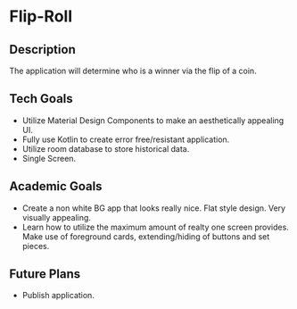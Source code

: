 # Flip-Roll

## Description
The application will determine who is a winner via the flip of a coin.

## Tech Goals
+ Utilize Material Design Components to make an aesthetically appealing UI.
+ Fully use Kotlin to create error free/resistant application.
+ Utilize room database to store historical data.
+ Single Screen.

## Academic Goals
+ Create a non white BG app that looks really nice. Flat style design. Very visually appealing.
+ Learn how to utilize the maximum amount of realty one screen provides. Make use of foreground cards, extending/hiding of buttons and set pieces.

## Future Plans
+ Publish application.